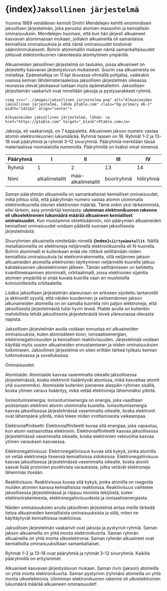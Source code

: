 # {index}`Jaksollinen järjestelmä`

Vuonna 1869 venäläinen kemisti Dmitri Mendelejev kehitti ensimmäisen jaksollisen järjestelmän, joka perustui atomien massoihin ja kemiallisiin ominaisuuksiin. Mendelejev huomasi, että kun hän järjesti alkuaineet kasvavan atomimassan mukaan, joillakin alkuaineilla oli samanlaisia kemiallisia ominaisuuksia ja että nämä ominaisuudet toistuivat säännönmukaisesti. Bohrin atomimallin mukaan nämä samankaltaisuudet johtuvat elektronikuorien rakenteesta atomiytimen ympärillä.

Alkuaineiden jaksollinen järjestelmä on taulukko, jossa alkuaineet on järjestetty kasvavan järjestysluvun mukaisesti. Suurin osa alkuaineista on metalleja. Epämetalleja on 11 kpl (kuvassa vihreällä pohjalla), vaikkakin useissa kemian lähdemateriaaleissa jaksollisen järjestelmän oikeassa reunassa olevat jalokaasut luetaan myös epämetalleihin. Jaksollisen järjestlemän vaakarivit ovat nimeltään jaksoja ja pystysarakkeet ryhmiä.

```{figure-md} Alkuaineiden jaksollinen järjestelmä, lähde: ptable.com
<img src="../images/jaksollinen_jarjestelma.png" alt="Alkuaineiden jaksollinen järjestelmä, lähde ptable.com" class="bg-primary mb-1" width="1422px" align="center">

Alkuaineiden jaksollinen järjestelmä, lähde: <a href="https://ptable.com" target="_blank">Ptable.com</a>
```

Jaksoja, eli vaakarivejä, on 7 kappaletta. Alkuaineen jakson numero vastaa atomin elektronikuorien lukumäärää. Ryhmiä taasen on 18. Ryhmät 1–2 ja 13–18 ovat pääryhmiä ja ryhmät 3–12 sivuryhmiä. Pääryhmiä merkitään tässä materiaalissa roomalaisilla numeroilla. Pääryhmillä on lisäksi omat nimensä.

| Pääryhmä | I              | II                 | III        | IV         | V          | VI         | VII        | VIII       |
| -------- | -------------- | ------------------ | ---------- | ---------- | ---------- | ---------- | ---------- | ---------- |
| Ryhmä    | 1              | 2                  | 13         | 14         | 15         | 16         | 17         | 18         |
| Nimi     | alkalimetallit | maa-alkalimetallit | booriryhmä | hiiliryhmä | typpiryhmä | happiryhmä | halogeenit | jalokaasut |


Saman pääryhmän alkuaineilla on samankaltaiset kemialliset ominaisuudet, mikä johtuu siitä, että pääryhmän numero vastaa atomin uloimmalla elektronikuorella olevien elektronien määrää. Tämä onkin yksi tärkeimmistä, ellei tärkein, asia ymmärtää kemiasta: **uloimman elektronikuoren rakenne eli ulkoelektronien lukumäärä määrää alkuaineen kemialliset ominaisuudet.** Kun muistamme oktettisäännön, niin päärymien alkuaineiden kemialliset ominaisuudet voidaan päätellä suoraan jaksollisesta järjestelmästä.

Sivuryhmien alkuaineita nimitetään nimellä **{index}`siirtymämetallit`**. Näillä metalliatomeilla on elektroneja neljännellä elektronikuorella eli N-kuorella. Bohrin atomimalli ei kuitenkaan enää ole riittävä selittämään niiden kemiallisia ominaisuuksia tai elektronirakennetta, sillä neljännen jakson alkuaineiden atomeilla elektronien täyttyminen neljännelle kuorelle jatkuu kahdeksannen ulkoelektronien jälkeen. Tämän selittämiseen on kehitetty kvanttimekaaninen atomimalli, orbitaalimalli, jossa elektronien sijaintia atomien ympärillä ei enää kuvata kuorilla vaan eri muotoisilla kolmiulotteisilla orbitaaleilla.

Lisäksi jaksollisen järjestelmän alareunaan on erikseen sijoitettu lantanoidit ja aktinoidit syystä, että näiden kuudennen ja seitsemännen jakson alkunaineiden atomeilla on on samalla kuorella niin paljon elektroneja, että jaksollisesta järjestelmästä tulisi hyvin leveä. Ptable avulla on kuitenkin mahdollista tehdä jaksollisesta järjestelmästä leveä yläreunassa olevasta napista.

Jaksollisen järjestelmän avulla voidaan ennustaa eri alkuaineiden ominaisuuksia, kuten atomisäteen koon, ionisaatioenergian, elektronegatiivisuuden ja kemiallisen reaktiivisuuden. Järjestelmää voidaan käyttää myös uusien alkuaineiden ennustamiseen ja niiden ominaisuuksien tutkimiseen. Jaksollinen järjestelmä on siten erittäin tärkeä työkalu kemian tutkimuksessa ja sovelluksissa.

Ominaisuudet:

Atomisäde: Atomisäde kasvaa vasemmalta oikealle jaksollisessa järjestelmässä, koska elektronit lisääntyvät atomissa, mikä kasvattaa atomit yhä suuremmiksi. Atomisäde kuitenkin pienenee alaspäin ryhmien sisällä, koska ytimen varaus lisääntyy, mikä vetää elektroneja lähemmäksi ydintä.

Ionisoitumisenergia: Ionisoitumisenergia on energia, joka vaaditaan poistamaan elektroni atomin uloimmalta kuorelta. Ionisoitumisenergia kasvaa jaksollisessa järjestelmässä vasemmalta oikealle, koska elektronit ovat lähempänä ydintä, mikä tekee niiden irrottamisesta vaikeampaa.

Elektroniaffiniteetti: Elektroniaffiniteetti kuvaa sitä energiaa, joka vapautuu, kun atomi vastaanottaa elektronin. Elektroniaffiniteetti kasvaa jaksollisessa järjestelmässä vasemmalta oikealle, koska elektronien vetovoima kasvaa ytimen varauksen kasvaessa.

Elektronegatiivisuus: Elektronegatiivisuus kuvaa sitä kykyä, jonka atomilla on vetää elektroneja itseensä kemiallisissa sidoksissa. Elektronegatiivisuus kasvaa jaksollisessa järjestelmässä vasemmalta oikealle, koska atomit saavat lisää protonien positiivista varauksista, jotka vetävät elektroneja lähemmäs itseään.

Reaktiivisuus: Reaktiivisuus kuvaa sitä kykyä, jonka atomilla on reagoida muiden atomien kanssa kemiallisissa reaktioissa. Reaktiivisuus vaihtelee jaksollisessa järjestelmässä ja riippuu monista tekijöistä, kuten elektronirakenteesta, elektronegatiivisuudesta ja ionisaatioenergiasta.

Näiden ominaisuuksien avulla jaksollinen järjestelmä antaa meille tärkeää tietoa alkuaineiden kemiallisista ominaisuuksista ja siitä, miten ne käyttäytyvät kemiallisissa reaktioissa.



Jaksollisen järjestelmän vaakarivit ovat jaksoja ja pystyrivit ryhmiä.
Saman jakson alkuaineilla on yhtä monta elektronikuorta.
Saman ryhmän alkuaineilla on yhtä monta ulkoelektronia.
Saman ryhmän alkuaineet ovat kemiallisilta ominaisuuksiltaan samankaltaiset.

Ryhmät 1–2 ja 13–18 ovat pääryhmiä ja ryhmät 3–12 sivuryhmiä.
Kaikilla pääryhmillä on erityisnimet.

Alkuaineet kasvavan järjestysluvun mukaan.
Saman rivin (jakson) atomeilla on yhtä monta elektronikuorta.
Saman pystyrivin (ryhmän) atomeilla on yhtä monta ulkoelektronia.
Uloimman elektronikuoren rakenne eli ulkoelektronien lukumäärä määrää alkuaineen ominaisuudet!
